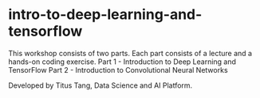 # intro-to-deep-learning-and-tensorflow
This workshop consists of two parts. Each part consists of a lecture and a hands-on coding exercise.
Part 1 - Introduction to Deep Learning and TensorFlow
Part 2 - Introduction to Convolutional Neural Networks

Developed by Titus Tang, Data Science and AI Platform.
